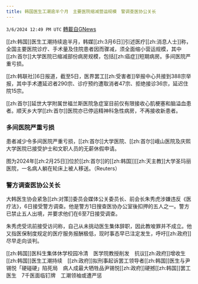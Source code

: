```yaml
---
title: 韩国医生工潮逾半个月　主要医院缩减营运规模　警调查医协公关长
---
```

`3/6/2024 12:49 PM UTC` [轉載自GNews](https://gnews.org/articles/2370688)

[[zh:韩国]]医生工潮持续逾半月，韩媒[[zh:3月6日]]引述医疗[[zh:消息人士]]称，全国主要医院诊疗、手术量及住院患者因而骤减，须全面缩小营运规模，其中[[zh:首尔]]大学医院已缩减部份病房规模，包括[[zh:癌症]]短期病房。多间医院严重亏损。

[[zh:韩联社]]6日报道，截至5日，医界罢工[[zh:受害者]]举报中心共接到388宗举报，其中手术遭延迟者290宗、诊疗预约遭取消者47宗、拒绝接诊36宗，延迟住院15宗。

[[zh:首尔]]延世大学附属世福兰斯医院急症室目前仅有限接收心肌梗塞和脑溢血患者。顺天乡大学[[zh:首尔]]医院亦已停运精神科急性病房，不再接收新患者。

### **多间医院严重亏损**

患者减少令多间医院严重亏损，[[zh:首尔]]大学医院、[[zh:首尔]]峨山医院及庆熙大学医院已接受护士和文职人员的无薪休假申请。

图为2024年[[zh:2月25日]]位於[[zh:首尔]]的[[zh:韩国]][[zh:天主教]]大学圣玛丽医院，一名病人躺在轮床上被人移送。（Reuters）

### **警方调查医协公关长**

大韩医生协会紧急[[zh:对策]]委员会媒体公关委员长、前会长朱秀虎涉嫌违反《医疗法》，6日接受警方调查。他是警方1日搜查医协办公室後扣押的五人之一。警方已禁止五人出境，并要求他们在6至7日接受调查。

朱秀虎受讯前接受访问称，自己从未挑动医生集体辞职，因此教唆罪并不成立。他又指医保制度规定的医疗服务报酬极低，现时事态早已注定发生，呼吁[[zh:政府]]尽早走向谈判。

[[zh:韩国]]医科生集体休学校园冷清　医学院教授削发　抗议[[zh:政府]]增收生[[zh:韩国]]医生工潮持续　[[zh:政府]]拟刑事起诉罢工领导者[[zh:韩国]]医生与尹锡悦「硬碰硬」陷死局　病人成最大牺牲品尹锡悦[[zh:政府]]硬撼[[zh:韩国]]罢工医生　7千医面临钉牌　工潮领袖或遭严惩
